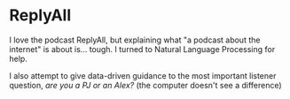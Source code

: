 # ReplyAll

I love the podcast ReplyAll, but explaining what "a podcast about the internet" is about is... tough. I turned to Natural Language Processing for help.

I also attempt to give data-driven guidance to the most important listener question, *are you a PJ or an Alex?* (the computer doesn't see a difference)
